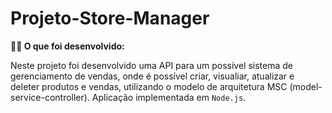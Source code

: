 # Projeto-Store-Manager
<summary><strong>👨‍💻 O que foi desenvolvido:</strong></summary>

  Neste projeto foi desenvolvido uma API para um possível sistema de gerenciamento de vendas, onde é possível criar, visualiar, atualizar e deleter produtos e vendas, utilizando o modelo de arquitetura MSC (model-service-controller). Aplicação implementada em `Node.js`.
<br />
